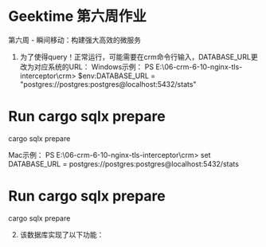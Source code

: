 # Geektime 第六周作业

第六周 - 瞬间移动：构建强大高效的微服务

1. 为了使得query！正常运行，可能需要在crm命令行输入，DATABASE_URL更改为对应系统的URL：
Windows示例：
PS E:\06-crm-6-10-nginx-tls-interceptor\crm> 
$env:DATABASE_URL = "postgres://postgres:postgres@localhost:5432/stats"

# Run cargo sqlx prepare
cargo sqlx prepare

Mac示例：
PS E:\06-crm-6-10-nginx-tls-interceptor\crm> 
set DATABASE_URL = postgres://postgres:postgres@localhost:5432/stats

# Run cargo sqlx prepare
cargo sqlx prepare

2. 该数据库实现了以下功能：

